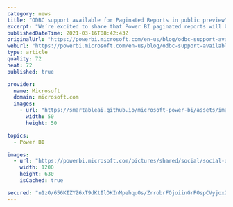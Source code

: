 ```yaml
---
category: news
title: "ODBC support available for Paginated Reports in public preview"
excerpt: "We’re excited to share that Power BI paginated reports will be able to connect through the on-premises data gateway to any data source with an ODBC option in Power BI Report Builder as public preview"
publishedDateTime: 2021-03-16T08:42:43Z
originalUrl: "https://powerbi.microsoft.com/en-us/blog/odbc-support-available-for-paginated-reports-in-public-preview/"
webUrl: "https://powerbi.microsoft.com/en-us/blog/odbc-support-available-for-paginated-reports-in-public-preview/"
type: article
quality: 72
heat: 72
published: true

provider:
  name: Microsoft
  domain: microsoft.com
  images:
    - url: "https://smartableai.github.io/microsoft-power-bi/assets/images/organizations/microsoft.com-50x50.jpg"
      width: 50
      height: 50

topics:
  - Power BI

images:
  - url: "https://powerbi.microsoft.com/pictures/shared/social/social-default-image.png"
    width: 1200
    height: 630
    isCached: true

secured: "n1zO/656KIZYZ6xT9dKtIlOKInMpehquOs/ZrrobrFOjoiinGrPOspCVyjox2u+iC7G6fIH/y0J5ld1jdYgXF3y/j3+qk3dXCt2ekh7LHkt/4+LWopXjmD4R9UXBY/BtPI0IK1rIlECMwfkGeduJ9rgWEVsGahqQifLk2/piiWgOP9otoO6OtFWcwqA+rF/SAb25e7mOEm71QnpADgyXu6T6NLiEekmP6CYsy4dgZ/kE5WGqWFvpHuMeb3QDsq4HGP8d7Wwff+Y+wxfyySu3bKBYw6cQdTSsyg3XXWgmfIHmJzSt8f0B5TSirofKfx+dAjJnmkoqwhOmABywBoDWXSgC7mLq8fTR1n/cCUBA1Qk=;RtFHGXxk8CH+niHiw1Al3Q=="
---
```


